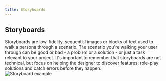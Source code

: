```yaml
---
title: Storyboards
---
```

## Storyboards

Storyboards are low-fidelity, sequential images or blocks of text used to walk a persona through a scenario. The scenario you're walking your user through can be good or bad - a problem or a solution - or just a task relevant to your project. It's important to remember that storyboards are not technical, but focus on helping the designer to discover features, role-play solutions and catch errors before they happen.
<br>
![Storyboard example](https://user-images.githubusercontent.com/33093078/32149773-cb4d86c4-bcd7-11e7-8218-31d256ffda36.png)
